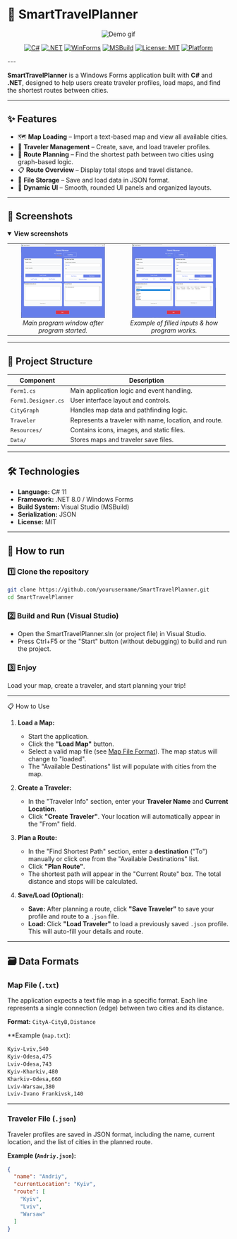 # 🧭 SmartTravelPlanner
<div align="center">
  <img src="images/demo.gif" alt="Demo gif" width="500">

[![C#](https://img.shields.io/badge/C%23-11-239120.svg?style=plastic&logo=csharp&logoColor=white)](https://learn.microsoft.com/en-us/dotnet/csharp/)
[![.NET](https://img.shields.io/badge/.NET-8.0-512BD4.svg?style=plastic&logo=dotnet&logoColor=white)](https://dotnet.microsoft.com/)
[![WinForms](https://img.shields.io/badge/WinForms-Desktop_App-0078D6.svg?style=plastic&logo=windows&logoColor=white)](https://learn.microsoft.com/en-us/dotnet/desktop/winforms/)
[![MSBuild](https://img.shields.io/badge/Build-MSBuild-blue.svg?style=plastic&logo=visualstudio&logoColor=white)](https://learn.microsoft.com/en-us/visualstudio/msbuild/msbuild)
[![License: MIT](https://img.shields.io/badge/License-MIT-yellow.svg?style=plastic)](LICENSE)
[![Platform](https://img.shields.io/badge/Platform-Windows-blue.svg?style=plastic&logo=windows)]()
</div>
---

**SmartTravelPlanner** is a Windows Forms application built with **C#** and **.NET**, designed to help users create traveler profiles, load maps, and find the shortest routes between cities.

---

## ✨ Features

- 🗺️ **Map Loading** – Import a text-based map and view all available cities.  
- 👤 **Traveler Management** – Create, save, and load traveler profiles.  
- 🧮 **Route Planning** – Find the shortest path between two cities using graph-based logic.  
- 📋 **Route Overview** – Display total stops and travel distance.  
- 💾 **File Storage** – Save and load data in JSON format.  
- 🧰 **Dynamic UI** – Smooth, rounded UI panels and organized layouts.

---

## 📸 Screenshots

<details open>
<summary><b>View screenshots</b></summary>

<table>
  <tr>
    <td align="center" width="50%">
      <img src="images/main.png" width="80%"/>
      <br><i>Main program window after program started.</i>
    </td>
    <td align="center" width="50%">
      <img src="images/filled.png" width="80%"/>
      <br><i>Example of filled inputs & how program works.</i>
    </td>
  </tr>
</table>

</details>

---

## 🧱 Project Structure

| Component | Description |
|------------|--------------|
| `Form1.cs` | Main application logic and event handling. |
| `Form1.Designer.cs` | User interface layout and controls. |
| `CityGraph` | Handles map data and pathfinding logic. |
| `Traveler` | Represents a traveler with name, location, and route. |
| `Resources/` | Contains icons, images, and static files. |
| `Data/` | Stores maps and traveler save files. |

---

## 🛠️ Technologies

- **Language:** C# 11  
- **Framework:** .NET 8.0 / Windows Forms  
- **Build System:** Visual Studio (MSBuild)  
- **Serialization:** JSON  
- **License:** MIT  

---

## 🚀 How to run

### 1️⃣ Clone the repository
```bash
git clone https://github.com/yourusername/SmartTravelPlanner.git
cd SmartTravelPlanner
```
### 2️⃣ Build and Run (Visual Studio)
- Open the SmartTravelPlanner.sln (or project file) in Visual Studio.
- Press Ctrl+F5 or the "Start" button (without debugging) to build and run the project.
### 3️⃣ Enjoy
Load your map, create a traveler, and start planning your trip!

---

📋 How to Use

1.  **Load a Map:**
    * Start the application.
    * Click the **"Load Map"** button.
    * Select a valid map file (see [Map File Format](#map-file-txt)). The map status will change to "loaded".
    * The "Available Destinations" list will populate with cities from the map.

2.  **Create a Traveler:**
    * In the "Traveler Info" section, enter your **Traveler Name** and **Current Location**.
    * Click **"Create Traveler"**. Your location will automatically appear in the "From" field.

3.  **Plan a Route:**
    * In the "Find Shortest Path" section, enter a **destination** ("To") manually or click one from the "Available Destinations" list.
    * Click **"Plan Route"**.
    * The shortest path will appear in the "Current Route" box. The total distance and stops will be calculated.

4.  **Save/Load (Optional):**
    * **Save:** After planning a route, click **"Save Traveler"** to save your profile and route to a `.json` file.
    * **Load:** Click **"Load Traveler"** to load a previously saved `.json` profile. This will auto-fill your details and route.

---

## 🗃️ Data Formats

### Map File (`.txt`)

The application expects a text file map in a specific format. Each line represents a single connection (edge) between two cities and its distance.

**Format:** `CityA-CityB,Distance`

**Example (`map.txt`):
```txt
Kyiv-Lviv,540
Kyiv-Odesa,475
Lviv-Odesa,743
Kyiv-Kharkiv,480
Kharkiv-Odesa,660
Lviv-Warsaw,380
Lviv-Ivano Frankivsk,140
```

---

### Traveler File (`.json`)

Traveler profiles are saved in JSON format, including the name, current location, and the list of cities in the planned route.

**Example (`Andriy.json`):**

```json
{
  "name": "Andriy",
  "currentLocation": "Kyiv",
  "route": [
    "Kyiv",
    "Lviv",
    "Warsaw"
  ]
}
